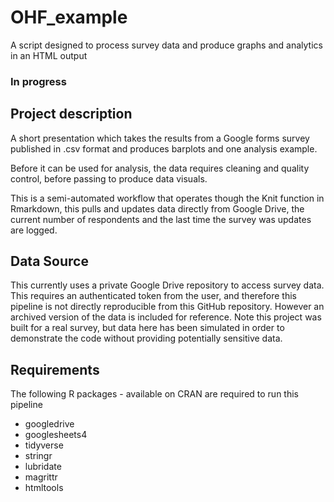 # OHF_example
A script designed to process survey data and produce graphs and analytics in an HTML output

### In progress

## Project description
A short presentation which takes the results from a Google forms survey published in .csv format and produces barplots and one analysis example. 

Before it can be used for analysis, the data requires cleaning and quality control, before passing to produce data visuals.

This is a semi-automated workflow that operates though the Knit function in Rmarkdown, this pulls and updates data directly from Google Drive, the current number of respondents and the last time the survey was updates are logged. 

## Data Source

This currently uses a private Google Drive repository to access survey data. This requires an authenticated token from the user, and therefore this pipeline is not directly reproducible from this GitHub repository. However an archived version of the data is included for reference. Note this project was built for a real survey, but data here has been simulated in order to demonstrate the code without providing potentially sensitive data. 

## Requirements

The following R packages - available on CRAN are required to run this pipeline
- googledrive
- googlesheets4
- tidyverse
- stringr
- lubridate
- magrittr
- htmltools
